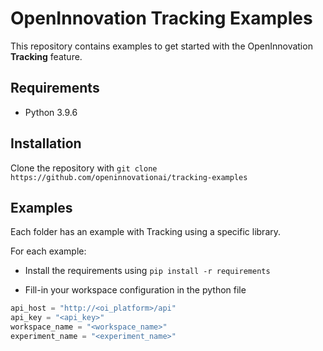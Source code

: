 # OpenInnovation Tracking Examples

This repository contains examples to get started with the OpenInnovation **Tracking** feature.

## Requirements
- Python 3.9.6

## Installation

Clone the repository with `git clone https://github.com/openinnovationai/tracking-examples`

## Examples

Each folder has an example with Tracking using a specific library.

For each example:

- Install the requirements using `pip install -r requirements`

- Fill-in your workspace configuration in the python file
```python
api_host = "http://<oi_platform>/api"
api_key = "<api_key>"
workspace_name = "<workspace_name>"
experiment_name = "<experiment_name>"
```